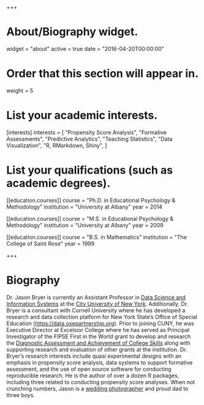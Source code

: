 +++
# About/Biography widget.
widget = "about"
active = true
date = "2016-04-20T00:00:00"

# Order that this section will appear in.
weight = 5

# List your academic interests.
[interests]
  interests = [
    "Propensity Score Analysis",
    "Formative Assessments",
    "Predictive Analytics",
    "Teaching Statistics",
    "Data Visualization",
    "R, RMarkdown, Shiny",
  ]

# List your qualifications (such as academic degrees).
[[education.courses]]
  course = "Ph.D. in Educational Psychology & Methodology"
  institution = "University at Albany"
  year = 2014

[[education.courses]]
  course = "M.S. in Educational Psychology & Methodology"
  institution = "University at Albany"
  year = 2009

[[education.courses]]
  course = "B.S. in Mathematics"
  institution = "The College of Saint Rose"
  year = 1999
 
+++

# Biography

Dr. Jason Bryer is currently an Assistant Professor in [Data Science and Information Systems](https://sps.cuny.edu/academics/graduate/master-science-data-science-ms) at the [City University of New York](https://sps.cuny.edu). Additionally, Dr. Bryer is a consultant with Cornell University where he has developed a research and data collection platform for New York State’s Office of Special Education (https://data.osepartnership.org). Prior to joining CUNY, he was Executive Director at Excelsior College where he has served as Principal Investigator of the FIPSE First in the World grant to develop and research the [Diagnostic Assessment and Achievement of College Skills](https://daacs.net) along with supporting research and evaluation of other grants at the institution. Dr. Bryer’s research interests include quasi experimental designs with an emphasis in propensity score analysis, data systems to support formative assessment, and the use of open source software for conducting reproducible research. He is the author of over a dozen R packages, including three related to conducting propensity score analyses. When not crunching numbers, Jason is a [wedding photographer](http://bryerphotography.com/) and proud dad to three boys.
